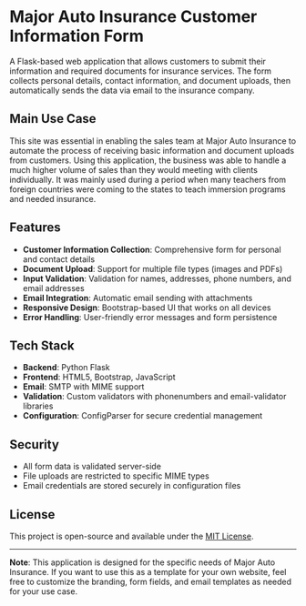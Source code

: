 # Major Auto Insurance Customer Information Form

A Flask-based web application that allows customers to submit their information and required documents for insurance services. The form collects personal details, contact information, and document uploads, then automatically sends the data via email to the insurance company.

## Main Use Case
This site was essential in enabling the sales team at Major Auto Insurance to automate the process of receiving basic information and document uploads from customers. Using this application, the business was able to handle a much higher volume of sales than they would meeting with clients individually. It was mainly used during a period when many teachers from foreign countries were coming to the states to teach immersion programs and needed insurance.

## Features

- **Customer Information Collection**: Comprehensive form for personal and contact details
- **Document Upload**: Support for multiple file types (images and PDFs)
- **Input Validation**: Validation for names, addresses, phone numbers, and email addresses
- **Email Integration**: Automatic email sending with attachments
- **Responsive Design**: Bootstrap-based UI that works on all devices
- **Error Handling**: User-friendly error messages and form persistence

## Tech Stack

- **Backend**: Python Flask
- **Frontend**: HTML5, Bootstrap, JavaScript
- **Email**: SMTP with MIME support
- **Validation**: Custom validators with phonenumbers and email-validator libraries
- **Configuration**: ConfigParser for secure credential management

## Security

- All form data is validated server-side
- File uploads are restricted to specific MIME types
- Email credentials are stored securely in configuration files

## License

This project is open-source and available under the [MIT License](https://opensource.org/license/mit).

---

**Note**: This application is designed for the specific needs of Major Auto Insurance. If you want to use this as a template for your own website, feel free to customize the branding, form fields, and email templates as needed for your use case.